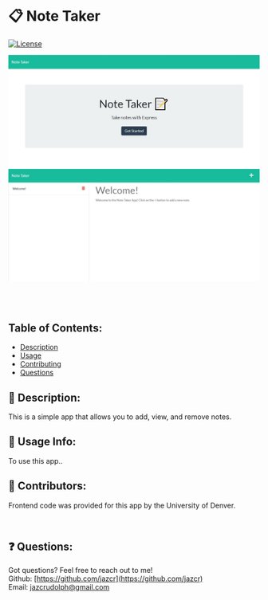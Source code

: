 
# :clipboard: Note Taker

[![License](https://img.shields.io/badge/License-MIT%20-blue.svg)](https://opensource.org/licenses/MIT)

![Screenshot of home page](https://github.com/jazcr/note-taker/blob/8b9b9e5a7640abf266c4974d5ea4c6f2a036abc1/public/assets/images/homepg.JPG)
![Screenshot of notes page](https://github.com/jazcr/note-taker/blob/8b9b9e5a7640abf266c4974d5ea4c6f2a036abc1/public/assets/images/notepage.JPG)

<br>  
<br> 



## Table of Contents: 
*  [Description](#scroll-description)
*  [Usage](#book-usage-info)
*  [Contributing](#couple-contributors)
*  [Questions](#-questions)



## :scroll: Description: 

This is a simple app that allows you to add, view, and remove notes.



## :book: Usage Info:

To use this app..


## :couple: Contributors:

Frontend code was provided for this app by the University of Denver. 

<br>

## ❓ Questions:

Got questions? Feel free to reach out to me!<br>
Github: [https://github.com/jazcr](https://github.com/jazcr)<br>
Email: [jazcrudolph@gmail.com](jazcrudolph@gmail.com)


